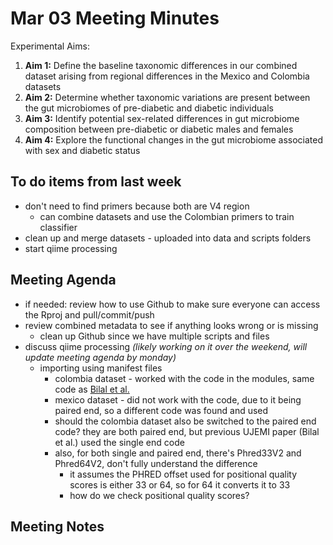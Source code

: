 # Mar 03 Meeting Minutes

Experimental Aims: 
1. **Aim 1:** Define the baseline taxonomic differences in our combined dataset arising from regional differences in the Mexico and Colombia datasets
2. **Aim 2:** Determine whether taxonomic variations are present between the gut microbiomes of pre-diabetic and diabetic individuals
3. **Aim 3:** Identify potential sex-related differences in gut microbiome composition between pre-diabetic or diabetic males and females
4. **Aim 4:** Explore the functional changes in the gut microbiome associated with sex and diabetic status

## To do items from last week
* don't need to find primers because both are V4 region
  * can combine datasets and use the Colombian primers to train classifier
* clean up and merge datasets - uploaded into data and scripts folders 
* start qiime processing 

## Meeting Agenda
* if needed: review how to use Github to make sure everyone can access the Rproj and pull/commit/push
* review combined metadata to see if anything looks wrong or is missing
  * clean up Github since we have multiple scripts and files
* discuss qiime processing *(likely working on it over the weekend, will update meeting agenda by monday)*
  * importing using manifest files
    * colombia dataset - worked with the code in the modules, same code as [Bilal et al.](https://github.com/loujainbilal/MICB475_Team4/blob/main/QIIME2/Data%20processing%20using%20the%20QIIME%202%20pipeline/Merged.txt)
    * mexico dataset - did not work with the code, due to it being paired end, so a different code was found and used
    * should the colombia dataset also be switched to the paired end code? they are both paired end, but previous UJEMI paper (Bilal et al.) used the single end code
    * also, for both single and paired end, there's Phred33V2 and Phred64V2, don't fully understand the difference
      * it assumes the PHRED offset used for positional quality scores is either 33 or 64, so for 64 it converts it to 33
      * how do we check positional quality scores?

## Meeting Notes
